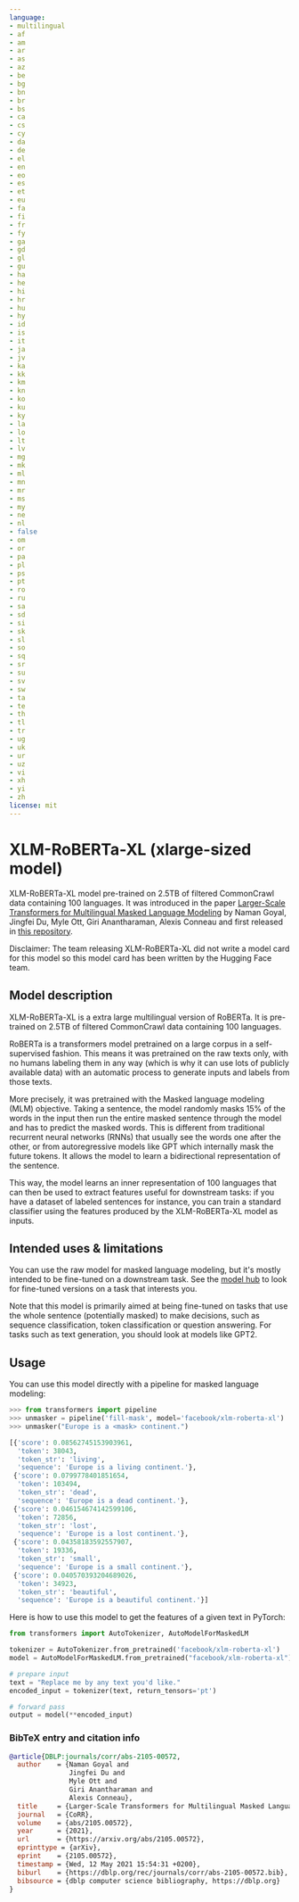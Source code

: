 ```yaml
---
language:
- multilingual
- af
- am
- ar
- as
- az
- be
- bg
- bn
- br
- bs
- ca
- cs
- cy
- da
- de
- el
- en
- eo
- es
- et
- eu
- fa
- fi
- fr
- fy
- ga
- gd
- gl
- gu
- ha
- he
- hi
- hr
- hu
- hy
- id
- is
- it
- ja
- jv
- ka
- kk
- km
- kn
- ko
- ku
- ky
- la
- lo
- lt
- lv
- mg
- mk
- ml
- mn
- mr
- ms
- my
- ne
- nl
- false
- om
- or
- pa
- pl
- ps
- pt
- ro
- ru
- sa
- sd
- si
- sk
- sl
- so
- sq
- sr
- su
- sv
- sw
- ta
- te
- th
- tl
- tr
- ug
- uk
- ur
- uz
- vi
- xh
- yi
- zh
license: mit
---
```


# XLM-RoBERTa-XL (xlarge-sized model) 

XLM-RoBERTa-XL model pre-trained on 2.5TB of filtered CommonCrawl data containing 100 languages. It was introduced in the paper [Larger-Scale Transformers for Multilingual Masked Language Modeling](https://arxiv.org/abs/2105.00572) by Naman Goyal, Jingfei Du, Myle Ott, Giri Anantharaman, Alexis Conneau and first released in [this repository](https://github.com/pytorch/fairseq/tree/master/examples/xlmr). 

Disclaimer: The team releasing XLM-RoBERTa-XL did not write a model card for this model so this model card has been written by the Hugging Face team.

## Model description

XLM-RoBERTa-XL is a extra large multilingual version of RoBERTa. It is pre-trained on 2.5TB of filtered CommonCrawl data containing 100 languages. 

RoBERTa is a transformers model pretrained on a large corpus in a self-supervised fashion. This means it was pretrained on the raw texts only, with no humans labeling them in any way (which is why it can use lots of publicly available data) with an automatic process to generate inputs and labels from those texts.

More precisely, it was pretrained with the Masked language modeling (MLM) objective. Taking a sentence, the model randomly masks 15% of the words in the input then run the entire masked sentence through the model and has to predict the masked words. This is different from traditional recurrent neural networks (RNNs) that usually see the words one after the other, or from autoregressive models like GPT which internally mask the future tokens. It allows the model to learn a bidirectional representation of the sentence.

This way, the model learns an inner representation of 100 languages that can then be used to extract features useful for downstream tasks: if you have a dataset of labeled sentences for instance, you can train a standard classifier using the features produced by the XLM-RoBERTa-XL model as inputs.

## Intended uses & limitations

You can use the raw model for masked language modeling, but it's mostly intended to be fine-tuned on a downstream task. See the [model hub](https://huggingface.co/models?search=xlm-roberta-xl) to look for fine-tuned versions on a task that interests you.

Note that this model is primarily aimed at being fine-tuned on tasks that use the whole sentence (potentially masked) to make decisions, such as sequence classification, token classification or question answering. For tasks such as text generation, you should look at models like GPT2.

## Usage

You can use this model directly with a pipeline for masked language modeling:

```python
>>> from transformers import pipeline
>>> unmasker = pipeline('fill-mask', model='facebook/xlm-roberta-xl')
>>> unmasker("Europe is a <mask> continent.")

[{'score': 0.08562745153903961,
  'token': 38043,
  'token_str': 'living',
  'sequence': 'Europe is a living continent.'},
 {'score': 0.0799778401851654,
  'token': 103494,
  'token_str': 'dead',
  'sequence': 'Europe is a dead continent.'},
 {'score': 0.046154674142599106,
  'token': 72856,
  'token_str': 'lost',
  'sequence': 'Europe is a lost continent.'},
 {'score': 0.04358183592557907,
  'token': 19336,
  'token_str': 'small',
  'sequence': 'Europe is a small continent.'},
 {'score': 0.040570393204689026,
  'token': 34923,
  'token_str': 'beautiful',
  'sequence': 'Europe is a beautiful continent.'}]
```

Here is how to use this model to get the features of a given text in PyTorch:

```python
from transformers import AutoTokenizer, AutoModelForMaskedLM

tokenizer = AutoTokenizer.from_pretrained('facebook/xlm-roberta-xl')
model = AutoModelForMaskedLM.from_pretrained("facebook/xlm-roberta-xl")

# prepare input
text = "Replace me by any text you'd like."
encoded_input = tokenizer(text, return_tensors='pt')

# forward pass
output = model(**encoded_input)
```

### BibTeX entry and citation info

```bibtex
@article{DBLP:journals/corr/abs-2105-00572,
  author    = {Naman Goyal and
               Jingfei Du and
               Myle Ott and
               Giri Anantharaman and
               Alexis Conneau},
  title     = {Larger-Scale Transformers for Multilingual Masked Language Modeling},
  journal   = {CoRR},
  volume    = {abs/2105.00572},
  year      = {2021},
  url       = {https://arxiv.org/abs/2105.00572},
  eprinttype = {arXiv},
  eprint    = {2105.00572},
  timestamp = {Wed, 12 May 2021 15:54:31 +0200},
  biburl    = {https://dblp.org/rec/journals/corr/abs-2105-00572.bib},
  bibsource = {dblp computer science bibliography, https://dblp.org}
}
```